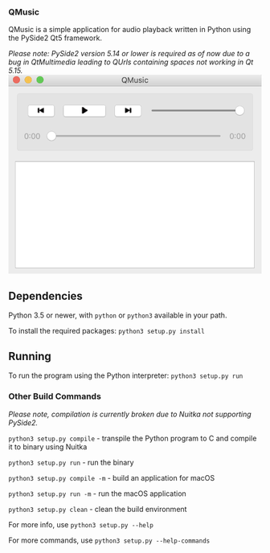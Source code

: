 

### QMusic

QMusic is a simple application for audio playback written in Python using the PySide2 Qt5 framework.

*Please note: PySide2 version 5.14 or lower is required as of now due to a bug in QtMultimedia leading to QUrls containing spaces not working in Qt 5.15.*
![Test Image 1](/resources/screenshotrm.png)
## Dependencies

Python 3.5 or newer, with `python` or `python3` available in your path.

To install the required packages: `python3 setup.py install`

## Running

To run the program using the Python interpreter: `python3 setup.py run`


### Other Build Commands

*Please note, compilation is currently broken due to Nuitka not supporting PySide2.*

`python3 setup.py compile` - transpile the Python program to C and compile it to binary using Nuitka

`python3 setup.py run` - run the binary

`python3 setup.py compile -m` - build an application for macOS

`python3 setup.py run -m` - run the macOS application

`python3 setup.py clean` - clean the build environment

For more info, use `python3 setup.py --help`

For more commands, use `python3 setup.py --help-commands`
